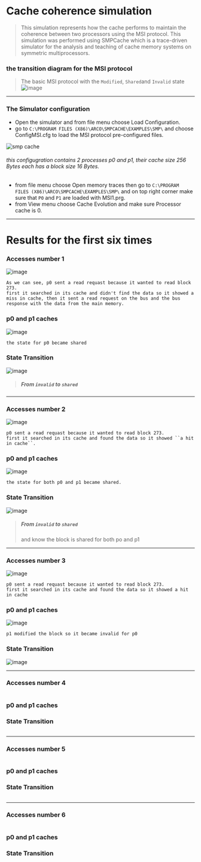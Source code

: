 # Cache coherence simulation

> This simulation represents how the cache performs to maintain the coherence between two processors using the MSI protocol.
This simulation was performed using SMPCache which is a trace-driven simulator for the analysis and teaching of cache memory systems on symmetric multiprocessors.

### the transition diagram for the MSI protocol

> The basic MSI protocol with the ``Modified``, ``Shared``and ``Invalid`` state
![image](https://user-images.githubusercontent.com/113125527/218504967-3afdf9e9-509f-472e-8563-8854e8c96295.png)
------

### The Simulator configuration
* Open the simulator and from file menu choose Load Configuration.
* go to ``C:\PROGRAM FILES (X86)\ARCO\SMPCACHE\EXAMPLES\SMP\`` and choose ConfigMSI.cfg to load the MSI protocol pre-configured files.

![smp cache](https://user-images.githubusercontent.com/113125527/218513044-63a18c91-cbf3-44a0-9d85-d61275a1165f.jpg)
###### *this configugration contains 2 processes p0 and p1, their cache size 256 Bytes each has a block size 16 Bytes.*
* from file menu choose Open memory traces then go to ``C:\PROGRAM FILES (X86)\ARCO\SMPCACHE\EXAMPLES\SMP\`` and on top right corner make sure that ``P0`` and ``P1`` are loaded with MSI1.prg.
*  from View menu choose Cache Evolution and make sure Processor cache is 0.
------

# Results **for the first six times**

### **Accesses number 1**

![image](https://user-images.githubusercontent.com/113125527/218723858-10035615-d6d6-4888-93ff-f880b38b7815.png)

```
As we can see, p0 sent a read requast because it wanted to read block 273.
first it searched in its cache and didn't find the data so it showed a miss in cache, then it sent a read request on the bus and the bus response with the data from the main memory.
```
### **p0 and p1 caches**
![image](https://user-images.githubusercontent.com/113125527/218720473-cd696ad8-cc20-4984-8208-d9a09f9d6165.png)
```
the state for p0 became shared
```

### **State Transition**

![image](https://user-images.githubusercontent.com/113125527/218522167-b98926ca-7635-4503-8cb6-074ec680e8eb.png)
> ##### From ``invalid`` to ``shared``

------

### **Accesses number 2**
![image](https://user-images.githubusercontent.com/113125527/218524547-6c85eac3-24b8-4df8-a16b-41da35766f60.png)

```
p0 sent a read requast because it wanted to read block 273.
first it searched in its cache and found the data so it showed ``a hit in cache``.
```
### **p0 and p1 caches**
![image](https://user-images.githubusercontent.com/113125527/218721889-a7df51dd-a82c-4e8b-81f1-f06e84ca27a8.png)
```
the state for both p0 and p1 became shared.
```
### **State Transition**

![image](https://user-images.githubusercontent.com/113125527/218525033-e8aaa731-eeb5-4eeb-a7a7-58d6fb9c65d4.png)
> ##### From ``invalid`` to ``shared`` 
> and know the block is shared for both po and p1

------

### **Accesses number 3**
![image](https://user-images.githubusercontent.com/113125527/218525993-1de5ecd1-7648-47ef-bef2-0a3d12334a8e.png)

 ```
p0 sent a read requast because it wanted to read block 273.
first it searched in its cache and found the data so it showed a hit in cache
 ```
### **p0 and p1 caches**
![image](https://user-images.githubusercontent.com/113125527/218722279-93e66f88-d923-474f-a19e-9e5945668d49.png)
``` 
p1 modified the block so it became invalid for p0
```
### **State Transition**
![image](https://user-images.githubusercontent.com/113125527/218526459-831841c5-8155-4b8a-8921-b9ed6b63aa3d.png)

------

### **Accesses number 4**

 ```

 ```
### **p0 and p1 caches**

### **State Transition**


``` 
```
------

### **Accesses number 5**

 ```

 ```
### **p0 and p1 caches**

### **State Transition**


``` 
```
------

### **Accesses number 6**

 ```

 ```
### **p0 and p1 caches**

### **State Transition**


``` 
```

